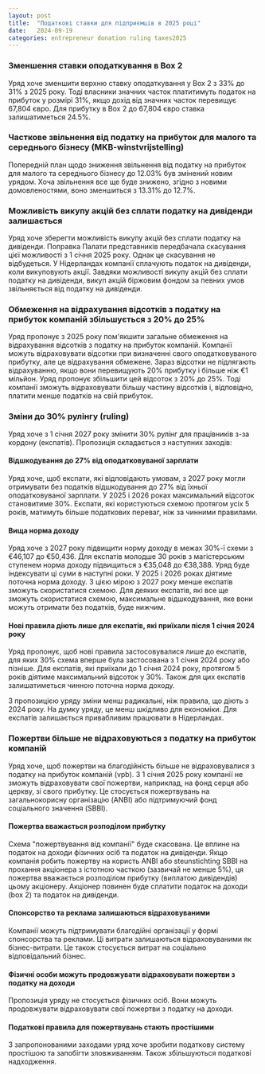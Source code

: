 ```yaml
---
layout: post
title:  "Податкові ставки для підприємців в 2025 році"
date:   2024-09-19
categories: entrepreneur donation ruling taxes2025
---
```


### Зменшення ставки оподаткування в Box 2
Уряд хоче зменшити верхню ставку оподаткування у Box 2 з 33% до 31% з 2025 року. Тоді власники значних часток платитимуть податок на прибуток у розмірі 31%, якщо дохід від значних часток перевищує 67,804 євро. Для прибутку в Box 2 до 67,804 євро ставка залишатиметься 24.5%.

### Часткове звільнення від податку на прибуток для малого та середнього бізнесу (MKB-winstvrijstelling)
Попередній план щодо зниження звільнення від податку на прибуток для малого та середнього бізнесу до 12.03% був змінений новим урядом. Хоча звільнення все ще буде знижено, згідно з новими домовленостями, воно зменшиться з 13.31% до 12.7%.

### Можливість викупу акцій без сплати податку на дивіденди залишається
Уряд хоче зберегти можливість викупу акцій без сплати податку на дивіденди. Поправка Палати представників передбачала скасування цієї можливості з 1 січня 2025 року. Однак це скасування не відбудеться.
У Нідерландах компанії сплачують податок на дивіденди, коли викуповують акції. Завдяки можливості викупу акцій без сплати податку на дивіденди, викуп акцій біржовим фондом за певних умов звільняється від податку на дивіденди.

### Обмеження на відрахування відсотків з податку на прибуток компаній збільшується з 20% до 25%
Уряд пропонує з 2025 року пом'якшити загальне обмеження на відрахування відсотків з податку на прибуток компаній. Компанії можуть відраховувати відсотки при визначенні свого оподатковуваного прибутку, але це відрахування обмежене. Зараз відсотки не підлягають відрахуванню, якщо вони перевищують 20% прибутку і більше ніж €1 мільйон. Уряд пропонує збільшити цей відсоток з 20% до 25%. Тоді компанії зможуть відраховувати більшу частину відсотків і, відповідно, платити менше податків на свій прибуток.

### Зміни до 30% рулінгу (ruling)
Уряд хоче з 1 січня 2027 року змінити 30% рулінг для працівників з-за кордону (експатів). Пропозиція складається з наступних заходів:

#### Відшкодування до 27% від оподатковуваної зарплати
Уряд хоче, щоб експати, які відповідають умовам, з 2027 року могли отримувати без податків відшкодування до 27% від їхньої оподатковуваної зарплати. У 2025 і 2026 роках максимальний відсоток становитиме 30%. Експати, які користуються схемою протягом усіх 5 років, матимуть більше податкових переваг, ніж за чинними правилами.

#### Вища норма доходу
Уряд хоче з 2027 року підвищити норму доходу в межах 30%-ї схеми з €46,107 до €50,436. Для експатів молодше 30 років з магістерським ступенем норма доходу підвищиться з €35,048 до €38,388. Уряд буде індексувати ці суми в наступні роки. У 2025 і 2026 роках діятиме поточна норма доходу. З цією мірою з 2027 року менше експатів зможуть скористатися схемою. Для деяких експатів, які все ще зможуть скористатися схемою, максимальне відшкодування, яке вони можуть отримати без податків, буде нижчим.

#### Нові правила діють лише для експатів, які приїхали після 1 січня 2024 року
Уряд пропонує, щоб нові правила застосовувалися лише до експатів, для яких 30% схема вперше була застосована з 1 січня 2024 року або пізніше. Для експатів, які приїхали до 1 січня 2024 року, протягом 5 років діятиме максимальний відсоток у 30%. Також для цих експатів залишатиметься чинною поточна норма доходу.

З пропозицією уряду зміни менш радикальні, ніж правила, що діють з 2024 року. На думку уряду, це менш шкідливо для економіки. Для експатів залишається привабливим працювати в Нідерландах.

### Пожертви більше не відраховуються з податку на прибуток компаній
Уряд хоче, щоб пожертви на благодійність більше не відраховувалися з податку на прибуток компаній (vpb). З 1 січня 2025 року компанії не зможуть відраховувати свої пожертви, наприклад, на фонд серця або церкву, зі свого прибутку. Це стосується пожертвувань на загальнокорисну організацію (ANBI) або підтримуючий фонд соціального значення (SBBI).

#### Пожертва вважається розподілом прибутку
Схема "пожертвування від компанії" буде скасована. Це вплине на податок на доходи фізичних осіб та податок на дивіденди. Якщо компанія робить пожертву на користь ANBI або steunstichting SBBI на прохання акціонера з істотною часткою (зазвичай не менше 5%), ця пожертва вважається розподілом прибутку (виплатою дивідендів) цьому акціонеру. Акціонер повинен буде сплатити податок на доходи (box 2) та податок на дивіденди.

#### Спонсорство та реклама залишаються відраховуваними
Компанії можуть підтримувати благодійні організації у формі спонсорства та реклами. Ці витрати залишаються відраховуваними як бізнес-витрати. Це також стосується витрат на соціально відповідальний бізнес.

#### Фізичні особи можуть продовжувати відраховувати пожертви з податку на доходи
Пропозиція уряду не стосується фізичних осіб. Вони можуть продовжувати відраховувати свої пожертви з податку на доходи.

#### Податкові правила для пожертвувань стають простішими
З запропонованими заходами уряд хоче зробити податкову систему простішою та запобігти зловживанням. Також збільшуються податкові надходження.